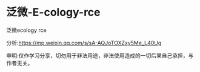 # 泛微-E-cology-rce
泛微ecology rce

分析:https://mp.weixin.qq.com/s/sA-AQJoTOXZxy5Me_L40Ug

申明:仅作学习分享，切勿用于非法用途，非法使用造成的一切后果自己承担，与作者无关。

